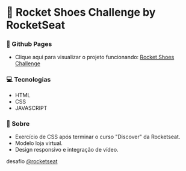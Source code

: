 # 💜 Rocket Shoes Challenge by RocketSeat

### :rocket: Github Pages

- Clique aqui para visualizar o projeto funcionando: [Rocket Shoes Challenge](https://gusbordoni.github.io/rocket-shoes/)

### :computer: Tecnologias

<p align="justify">

- HTML
- CSS
- JAVASCRIPT

</p>

### :page_facing_up: Sobre

<p align="justify">

-  Exercício de CSS após terminar o curso "Discover" da Rocketseat.
-  Modelo loja virtual.
-  Design responsivo e integração de vídeo.

</p>

 desafio [@rocketseat](https://www.rocketseat.com.br/)
